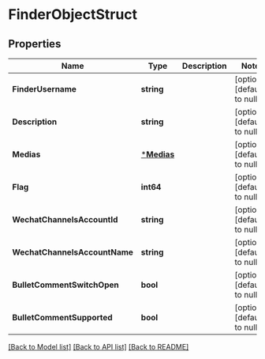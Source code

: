 # FinderObjectStruct

## Properties
Name | Type | Description | Notes
------------ | ------------- | ------------- | -------------
**FinderUsername** | **string** |  | [optional] [default to null]
**Description** | **string** |  | [optional] [default to null]
**Medias** | [***Medias**](medias.md) |  | [optional] [default to null]
**Flag** | **int64** |  | [optional] [default to null]
**WechatChannelsAccountId** | **string** |  | [optional] [default to null]
**WechatChannelsAccountName** | **string** |  | [optional] [default to null]
**BulletCommentSwitchOpen** | **bool** |  | [optional] [default to null]
**BulletCommentSupported** | **bool** |  | [optional] [default to null]

[[Back to Model list]](../README.md#documentation-for-models) [[Back to API list]](../README.md#documentation-for-api-endpoints) [[Back to README]](../README.md)


